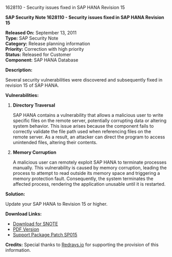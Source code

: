 1628110 - Security issues fixed in SAP HANA Revision 15

**SAP Security Note 1628110 - Security issues fixed in SAP HANA Revision 15**

**Released On:** September 13, 2011  
**Type:** SAP Security Note  
**Category:** Release planning information  
**Priority:** Correction with high priority  
**Status:** Released for Customer  
**Component:** SAP HANA Database

**Description:**

Several security vulnerabilities were discovered and subsequently fixed in revision 15 of SAP HANA.

**Vulnerabilities:**

1. **Directory Traversal**
   
   SAP HANA contains a vulnerability that allows a malicious user to write specific files on the remote server, potentially corrupting data or altering system behavior. This issue arises because the component fails to correctly validate the file path used when referencing files on the remote server. As a result, an attacker can direct the program to access unintended files, altering their contents.

2. **Memory Corruption**
   
   A malicious user can remotely exploit SAP HANA to terminate processes manually. This vulnerability is caused by memory corruption, leading the process to attempt to read outside its memory space and triggering a memory protection fault. Consequently, the system terminates the affected process, rendering the application unusable until it is restarted.

**Solution:**

Update your SAP HANA to Revision 15 or higher.

**Download Links:**

- [Download for SNOTE](https://notesdownloads.sap.com/note/0040000017304002017)
- [PDF Version](https://userapps.support.sap.com/sap/support/sfm/notes/print/0001628110?language=en-US&token=6F175E3167ADE744521BFEF2FA0B911C)
- [Support Package Patch SP015](https://me.sap.com/sap/support/swdc/notes?cvnr=01200615320200017790&support_package=SP015&patch_level=000015)

**Credits:** Special thanks to [Redrays.io](https://redrays.io) for supporting the provision of this information.